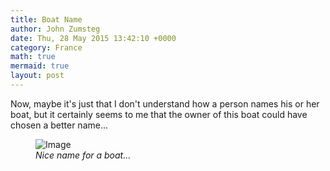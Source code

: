 ```yaml
---
title: Boat Name
author: John Zumsteg
date: Thu, 28 May 2015 13:42:10 +0000
category: France
math: true
mermaid: true
layout: post
---
```

Now, maybe it's just that I don't understand how a person names his or her boat, but it certainly seems to me that the owner of this boat could have chosen a better name...

<figure class = "portrait">
	<img src="{{"/assets/images/2015/05/DSC05024_20150528.jpg" | prepend: site.baseurl | prepend: site.url }}" alt="Image" />
	<figcaption><em>Nice name for a boat...</em></figcaption>
</figure>


